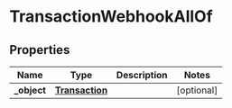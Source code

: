 

# TransactionWebhookAllOf

## Properties

Name | Type | Description | Notes
------------ | ------------- | ------------- | -------------
**_object** | [**Transaction**](Transaction.md) |  |  [optional]




